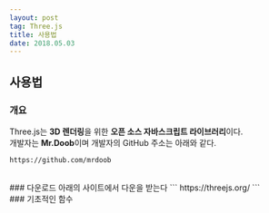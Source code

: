 ```yaml
---
layout: post 
tag: Three.js
title: 사용법
date: 2018.05.03
---
```


## 사용법  
### 개요  
Three.js는 **3D 렌더링**을 위한 **오픈 소스 자바스크립트 라이브러리**이다.  
개발자는 **Mr.Doob**이며 개발자의 GitHub 주소는 아래와 같다.  
```
https://github.com/mrdoob 
```
<br>
### 다운로드  
아래의 사이트에서 다운을 받는다
```
https://threejs.org/ 
```
<br>
### 기초적인 함수  
